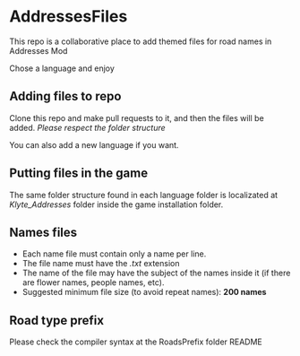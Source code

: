# AddressesFiles	
 	 
This repo is a collaborative place to add themed files for road names in Addresses Mod	
	
Chose a language and enjoy	
	
## Adding files to repo	
	
Clone this repo and make pull requests to it, and then the files will be added. *Please respect the folder structure*	
	
You can also add a new language if you want.	
	
## Putting files in the game	
	
The same folder structure found in each language folder is localizated at *Klyte_Addresses* folder inside the game installation folder.	
	
## Names files	
* Each name file must contain only a name per line.	
* The file name must have the *.txt* extension	
* The name of the file may have the subject of the names inside it (if there are flower names, people names, etc).	
* Suggested minimum file size (to avoid repeat names): **200 names**	
	
## Road type prefix	
	
Please check the compiler syntax at the RoadsPrefix folder README
